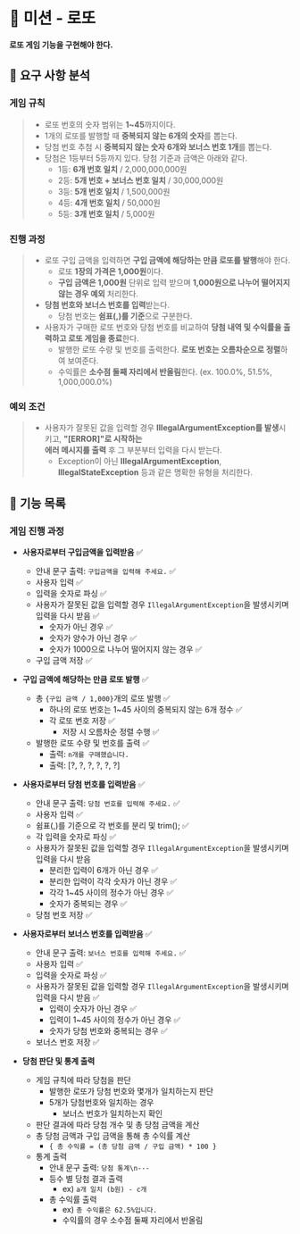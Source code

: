 # 🎰 미션 - 로또

**로또 게임 기능을 구현해야 한다.**

## 👀 요구 사항 분석

### 게임 규칙
> - 로또 번호의 숫자 범위는 **1~45**까지이다.
> - 1개의 로또를 발행할 때 **중복되지 않는 6개의 숫자**를 뽑는다.
> - 당첨 번호 추첨 시 **중복되지 않는 숫자 6개와 보너스 번호 1개**를 뽑는다.
> - 당첨은 1등부터 5등까지 있다. 당첨 기준과 금액은 아래와 같다.
>     - 1등: **6개 번호 일치** / 2,000,000,000원
>     - 2등: **5개 번호 + 보너스 번호 일치** / 30,000,000원
>     - 3등: **5개 번호 일치** / 1,500,000원
>     - 4등: **4개 번호 일치** / 50,000원
>     - 5등: **3개 번호 일치** / 5,000원

### 진행 과정
> - 로또 구입 금액을 입력하면 **구입 금액에 해당하는 만큼 로또를 발행**해야 한다.
>     - 로또 **1장의 가격은 1,000원**이다.
>     - **구입 금액은 1,000원** 단위로 입력 받으며 **1,000원으로 나누어 떨어지지 않는 경우 예외** 처리한다.
> - **당첨 번호와 보너스 번호를 입력**받는다.
>     - 당첨 번호는 **쉼표(,)를 기준**으로 구분한다.
> - 사용자가 구매한 로또 번호와 당첨 번호를 비교하여 **당첨 내역 및 수익률을 출력하고 로또 게임을 종료**한다.
>     - 발행한 로또 수량 및 번호를 출력한다. **로또 번호는 오름차순으로 정렬**하여 보여준다.
>     - 수익률은 **소수점 둘째 자리에서 반올림**한다. (ex. 100.0%, 51.5%, 1,000,000.0%)

### 예외 조건
> - 사용자가 잘못된 값을 입력할 경우 **IllegalArgumentException를 발생**시키고, **"[ERROR]"로 시작하는**  
>    **에러 메시지를 출력** 후 그 부분부터 입력을 다시 받는다.
>   - Exception이 아닌 **IllegalArgumentException**, **IllegalStateException** 등과 같은 명확한 유형을 처리한다.


## 📃 기능 목록

### **게임 진행 과정**

- **사용자로부터 구입금액을 입력받음** ✅
  - 안내 문구 출력: `구입금액을 입력해 주세요.` ✅
  - 사용자 입력 ✅
  - 입력을 숫자로 파싱 ✅
  - 사용자가 잘못된 값을 입력할 경우 `IllegalArgumentException`을 발생시키며 입력을 다시 받음 ✅
    - 숫자가 아닌 경우 ✅
    - 숫자가 양수가 아닌 경우 ✅
    - 숫자가 1000으로 나누어 떨어지지 않는 경우 ✅
  - 구입 금액 저장 ✅

  
- **구입 금액에 해당하는 만큼 로또 발행** ✅
  - 총 `{구입 금액 / 1,000}`개의 로또 발행 ✅
    - 하나의 로또 번호는 1~45 사이의 중복되지 않는 6개 정수 ✅
    - 각 로또 번호 저장 ✅
      - 저장 시 오름차순 정렬 수행 ✅
  - 발행한 로또 수량 및 번호를 출력 ✅
    - 출력: `n개를 구매했습니다.`
    - 출력: [?, ?, ?, ?, ?, ?]

- **사용자로부터 당첨 번호를 입력받음** ✅
  - 안내 문구 출력: `당첨 번호를 입력해 주세요.` ✅
  - 사용자 입력 ✅
  - 쉼표(,)를 기준으로 각 번호를 분리 및 trim(); ✅
  - 각 입력을 숫자로 파싱 ✅
  - 사용자가 잘못된 값을 입력할 경우 `IllegalArgumentException`을 발생시키며 입력을 다시 받음
    - 분리한 입력이 6개가 아닌 경우 ✅
    - 분리한 입력이 각각 숫자가 아닌 경우 ✅
    - 각각 1~45 사이의 정수가 아닌 경우 ✅
    - 숫자가 중복되는 경우 ✅
  - 당첨 번호 저장 ✅


- **사용자로부터 보너스 번호를 입력받음** ✅
  - 안내 문구 출력: `보너스 번호를 입력해 주세요.` ✅
  - 사용자 입력 ✅
  - 입력을 숫자로 파싱 ✅
  - 사용자가 잘못된 값을 입력할 경우 `IllegalArgumentException`을 발생시키며 입력을 다시 받음 ✅
    - 입력이 숫자가 아닌 경우 ✅
    - 입력이 1~45 사이의 정수가 아닌 경우 ✅
    - 숫자가 당첨 번호와 중복되는 경우 ✅
  - 보너스 번호 저장 ✅


- **당첨 판단 및 통계 출력**
  - 게임 규칙에 따라 당첨을 판단
    - 발행한 로또가 당첨 번호와 몇개가 일치하는지 판단
    - 5개가 당첨번호와 일치하는 경우
      - 보너스 번호가 일치하는지 확인
  - 판단 결과에 따라 당첨 개수 및 총 당첨 금액을 계산
  - 총 당첨 금액과 구입 금액을 통해 총 수익률 계산
    - `{ 총 수익률 = (총 당첨 금액 / 구입 금액) * 100 }`
  - 통계 출력
    - 안내 문구 출력: `당첨 통계\n---`
    - 등수 별 당첨 결과 출력
      - ex) `a개 일치 (b원) - c개`
    - 총 수익률 출력
      - ex) `총 수익률은 62.5%입니다.`
      - 수익률의 경우 소수점 둘째 자리에서 반올림
